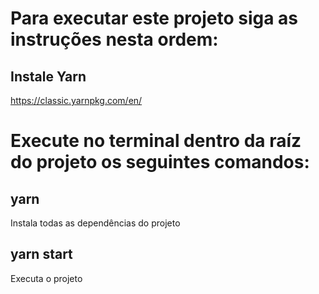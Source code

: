 # Para executar este projeto siga as instruções nesta ordem:

## Instale Yarn

https://classic.yarnpkg.com/en/

# Execute no terminal dentro da raíz do projeto os seguintes comandos:

## yarn

Instala todas as dependências do projeto

## yarn start

Executa o projeto
